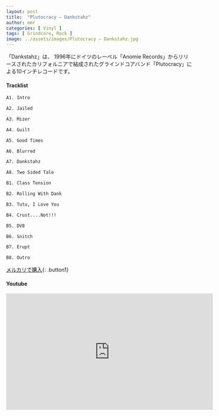 ```yaml
---
layout: post
title:  "Plutocracy – Dankstahz"
author: mmr
categories: [ Vinyl ]
tags: [ Grindcore, Rock ]
image: ../assets/images/Plutocracy – Dankstahz.jpg
---
```


「Dankstahz」は、
1996年にドイツのレーベル「Anomie Records」からリリースされたカリフォルニアで結成されたグラインドコアバンド「Plutocracy」による10インチレコードです。

#### Tracklist
```md
A1. Intro

A2. Jailed

A3. Mizer

A4. Guilt

A5. Good Times

A6. Blurred

A7. Dankstahz

A8. Two Sided Tale

B1. Class Tension

B2. Rolling With Dank

B3. Tutu, I Love You

B4. Crust....Not!!!

B5. DV8

B6. Snitch

B7. Erupt

B8. Outro
```

[メルカリで購入](https://jp.mercari.com/item/m53644996451?afid=6142608987){: .button1}

#### Youtube
<iframe width="560" height="315" src="https://www.youtube.com/embed/pdLNtQ2wsGA?si=Ta1jq1h4GitaWVfr" title="YouTube video player" frameborder="0" allow="accelerometer; autoplay; clipboard-write; encrypted-media; gyroscope; picture-in-picture; web-share" referrerpolicy="strict-origin-when-cross-origin" allowfullscreen></iframe>